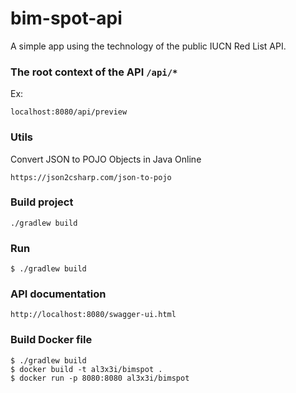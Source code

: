 # bim-spot-api
A simple app using the technology of the public IUCN Red List API.

### The root context of the API `/api/*`
Ex:

`
localhost:8080/api/preview
`

### Utils
Convert JSON to POJO Objects in Java Online

`
https://json2csharp.com/json-to-pojo
`

### Build project
```
./gradlew build
```

### Run 
```
$ ./gradlew build
```

### API documentation
`
http://localhost:8080/swagger-ui.html
`

### Build Docker file
```
$ ./gradlew build
$ docker build -t al3x3i/bimspot .
$ docker run -p 8080:8080 al3x3i/bimspot